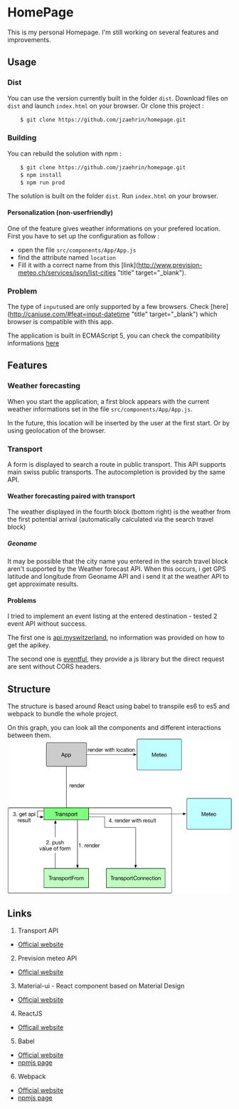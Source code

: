 # HomePage
This is my personal Homepage. I'm still working on several features and improvements.

## Usage

### Dist

You can use the version currently built in the folder `dist`.
Download files on `dist` and launch `index.html` on your browser.
Or clone this project :

```bash
    $ git clone https://github.com/jzaehrin/homepage.git
```

### Building

You can rebuild the solution with npm :
```bash
    $ git clone https://github.com/jzaehrin/homepage.git
    $ npm install
    $ npm run prod
```

The solution is built on the folder `dist`. Run `index.html` on your browser.

#### Personalization (non-userfriendly)

One of the feature gives weather informations on your prefered location.
First you have to set up the configuration as follow :  
- open the file `src/components/App/App.js`
- find the attribute named `location`
- Fill it with a correct name from this [link](http://www.prevision-meteo.ch/services/json/list-cities "title" target="_blank").


### Problem

The type of `input`used are only supported by a few browsers.
Check [here](http://caniuse.com/#feat=input-datetime "title" target="_blank") which browser is compatible with this app.

The application is built in ECMAScript 5, you can check the compatibility informations [here](http://caniuse.com/#feat=es5)

## Features

### Weather forecasting

When you start the application, a first block appears with the current weather informations set in the file `src/components/App/App.js`.

In the future, this location will be inserted by the user at the first start. Or by using geolocation of the browser.

### Transport

A form is displayed to search a route in public transport. This API supports main swiss public transports.
The autocompletion is provided by the same API.

#### Weather forecasting paired with transport

The weather displayed in the fourth block (bottom right) is the weather from the first potential arrival (automatically calculated via the search travel block)

##### Geoname
It may be possible that the city name you entered in the search travel block aren't supported by the Weather forecast API.
When this occurs, i get GPS latitude and longitude from Geoname API and i send it at the weather API to get approximate results.

#### Problems

I tried to implement an event listing at the entered destination - tested 2 event API without success.

The first one is [api.myswitzerland](http://api.myswitzerland.com/), no information was provided on how to get the apikey.

The second one is [eventful](http://api.eventful.com/), they provide a js library but the direct request are sent without CORS headers.

## Structure
The structure is based around React using babel to transpile es6 to es5 and webpack to bundle the whole project.

On this graph, you can look all the components and different interactions between them.
![struct](./assets/struct.png)

## Links

1. Transport API
  * [Official website](https://transport.opendata.ch/)
2. Prevision meteo API
  * [Official website](http://www.prevision-meteo.ch/services)
3. Material-ui - React component based on Material Design
  * [Official website](http://www.material-ui.com/)
4. ReactJS
  * [Officail website](https://facebook.github.io/react/)
5. Babel
  * [Official website](https://babeljs.io/)
  * [npmjs page](https://www.npmjs.com/package/babel-loader)
6. Webpack
  * [Official website](https://webpack.github.io/docs/)
  * [npmjs page](https://www.npmjs.com/package/webpack)
